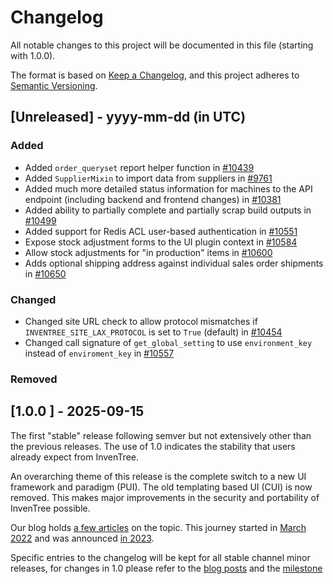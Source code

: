 # Changelog

All notable changes to this project will be documented in this file (starting with 1.0.0).

The format is based on [Keep a Changelog](https://keepachangelog.com/en/1.1.0/),
and this project adheres to [Semantic Versioning](https://semver.org/spec/v2.0.0.html).

## [Unreleased] - yyyy-mm-dd (in UTC)

### Added

- Added `order_queryset` report helper function in [#10439](https://github.com/inventree/InvenTree/pull/10439)
- Added `SupplierMixin` to import data from suppliers in [#9761](https://github.com/inventree/InvenTree/pull/9761)
- Added much more detailed status information for machines to the API endpoint (including backend and frontend changes) in [#10381](https://github.com/inventree/InvenTree/pull/10381)
- Added ability to partially complete and partially scrap build outputs in [#10499](https://github.com/inventree/InvenTree/pull/10499)
- Added support for Redis ACL user-based authentication in [#10551](https://github.com/inventree/InvenTree/pull/10551)
- Expose stock adjustment forms to the UI plugin context in [#10584](https://github.com/inventree/InvenTree/pull/10584)
- Allow stock adjustments for "in production" items in [#10600](https://github.com/inventree/InvenTree/pull/10600)
- Adds optional shipping address against individual sales order shipments in [#10650](https://github.com/inventree/InvenTree/pull/10650)

### Changed

- Changed site URL check to allow protocol mismatches if `INVENTREE_SITE_LAX_PROTOCOL` is set to `True` (default) in [#10454](https://github.com/inventree/InvenTree/pull/10454)
- Changed call signature of `get_global_setting` to use `environment_key` instead of `enviroment_key` in [#10557](https://github.com/inventree/InvenTree/pull/10557)

### Removed


## [1.0.0 ] - 2025-09-15

The first "stable" release following semver but not extensively other than the previous releases. The use of 1.0 indicates the stability that users already expect from InvenTree.

An overarching theme of this release is the complete switch to a new UI framework and paradigm (PUI). The old templating based UI (CUI) is now removed. This makes major improvements in the security and portability of InvenTree possible.

Our blog holds [a few articles](https://inventree.org/blog/2024/09/23/ui-roadmap) on the topic. This journey started in [March 2022](https://github.com/inventree/InvenTree/issues/2789) and was announced [in 2023](https://inventree.org/blog/2023/08/28/react).


Specific entries to the changelog will be kept for all stable channel minor releases, for changes in 1.0 please refer to the [blog posts](https://inventree.org/blog/2025/09/15/1.0.0) and the [milestone](https://github.com/inventree/InvenTree/milestone/17)

